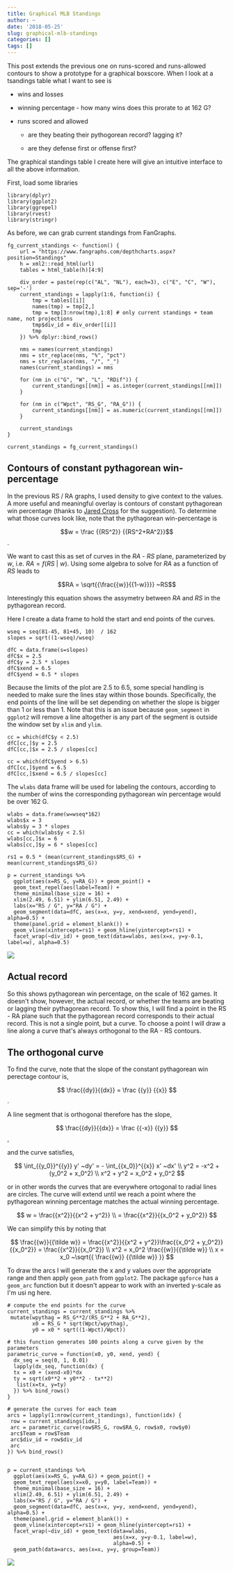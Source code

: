 ```yaml
---
title: Graphical MLB Standings
author: ~
date: '2018-05-25'
slug: graphical-mlb-standings
categories: []
tags: []
---
```


This post extends the previous one on runs-scored and runs-allowed contours to show a prototype for a graphical boxscore. When I look at a tsandings table what I want to see is 

* wins and losses

* winning percentage - how many wins does this prorate to at 162 G?

* runs scored and allowed

    * are they beating their pythogorean record? lagging it?
    
    * are they defense first or offense first?

The graphical standings table I create here will give an intuitive interface to all the above information.

First, load some libraries

``` {r}
library(dplyr)
library(ggplot2)
library(ggrepel)
library(rvest)
library(stringr)
```

As before, we can grab current standings from FanGraphs. 

``` 
fg_current_standings <- function() {
    url = "https://www.fangraphs.com/depthcharts.aspx?position=Standings"
    h = xml2::read_html(url)
    tables = html_table(h)[4:9]
    
    div_order = paste(rep(c("AL", "NL"), each=3), c("E", "C", "W"), sep='-')
    current_standings = lapply(1:6, function(i) {
        tmp = tables[[i]]
        names(tmp) = tmp[2,]
        tmp = tmp[3:nrow(tmp),1:8] # only current standings + team name, not projections
        tmp$div_id = div_order[[i]]
        tmp
    }) %>% dplyr::bind_rows()
    
    nms = names(current_standings)
    nms = str_replace(nms, "%", "pct")
    nms = str_replace(nms, "/", "_")
    names(current_standings) = nms
    
    for (nm in c("G", "W", "L", "RDif")) {
        current_standings[[nm]] = as.integer(current_standings[[nm]])
    }
    
    for (nm in c("Wpct", "RS_G", "RA_G")) {
        current_standings[[nm]] = as.numeric(current_standings[[nm]])
    }
    
    current_standings
}

current_standings = fg_current_standings()
```

## Contours of constant pythagorean win-percentage

In the previous RS / RA graphs, I used density to give context to the values. A more useful and meaningful overlay is contours of constant pythagorean win percentage (thanks to [Jared Cross](https://twitter.com/steamerpro) for the suggestion). To determine what those curves look like, note that the pythagorean win-percentage is 


$$w = \frac {{RS^2}} {{RS^2+RA^2}}$$.

We want to cast this as set of curves in the $RA$ - $RS$ plane, parameterized by $w$, i.e. $RA = f(RS~|~w)$. Using some algebra to solve for $RA$ as a function of $RS$ leads to 

$$RA = \sqrt{{\frac{{w}}{{1-w}}}} ~RS$$

Interestingly this equation shows the assymetry between $RA$ and $RS$ in the pythagorean record. 

Here I create a data frame to hold the start and end points of the curves. 

```
wseq = seq(81-45, 81+45, 10)  / 162
slopes = sqrt((1-wseq)/wseq)

dfC = data.frame(s=slopes)
dfC$x = 2.5
dfC$y = 2.5 * slopes
dfC$xend = 6.5
dfC$yend = 6.5 * slopes
```

Because the limits of the plot are 2.5 to 6.5, some special handling is needed to make sure the lines stay within those bounds. Specifically, the end points of the line will be set depending on whether the slope is bigger than 1 or less than 1. Note that this is an issue because `geom_segment` in `ggplot2` will remove a line altogether is any part of the segment is outside the window set by `xlim` and `ylim`.


```
cc = which(dfC$y < 2.5)
dfC[cc,]$y = 2.5
dfC[cc,]$x = 2.5 / slopes[cc]

cc = which(dfC$yend > 6.5)
dfC[cc,]$yend = 6.5
dfC[cc,]$xend = 6.5 / slopes[cc]
```

The `wlabs` data frame will be used for labeling the contours, according to the number of wins the corresponding pythagorean win percentage would be over 162 G.

```
wlabs = data.frame(w=wseq*162)
wlabs$x = 3
wlabs$y = 3 * slopes
cc = which(wlabs$y < 2.5)
wlabs[cc,]$x = 6
wlabs[cc,]$y = 6 * slopes[cc]

```

```
rs1 = 0.5 * (mean(current_standings$RS_G) + mean(current_standings$RS_G))

p = current_standings %>% 
  ggplot(aes(x=RS_G, y=RA_G)) + geom_point() + 
  geom_text_repel(aes(label=Team)) + 
  theme_minimal(base_size = 16) + 
  xlim(2.49, 6.51) + ylim(6.51, 2.49) + 
  labs(x="RS / G", y="RA / G") + 
  geom_segment(data=dfC, aes(x=x, y=y, xend=xend, yend=yend), alpha=0.5) + 
  theme(panel.grid = element_blank()) +
  geom_vline(xintercept=rs1) + geom_hline(yintercept=rs1) +
  facet_wrap(~div_id) + geom_text(data=wlabs, aes(x=x, y=y-0.1, label=w), alpha=0.5)
```

![](/post/img/graphical_standings1.png)

## Actual record

So this shows pythagorean win percentage, on the scale of 162 games. It doesn't show, however, the actual record, or whether the teams are beating or lagging their pythagorean record. To show this, I will find a point in the RS - RA plane such that the pythagorean record corresponds to their actual record. This is not a single point, but a curve. To choose a point I will draw a line along a curve that's always orthogonal to the RA - RS contours. 

## The orthogonal curve

To find the curve, note that the slope of the constant pythagorean win perectage contour is, 

$$ \frac{{dy}}{{dx}} = \frac {{y}} {{x}} $$.

A line segment that is orthogonal therefore has the slope, 

$$ \frac{{dy}}{{dx}} = \frac {{-x}} {{y}} $$,

and the curve satisfies,

$$ \int_{{y_0}}^{{y}} y' ~dy' = - \int_{{x_0}}^{{x}} x' ~dx' \\
y^2 = -x^2 + (y_0^2 + x_0^2) \\
x^2 + y^2 = x_0^2 + y_0^2
$$

or in other words the curves that are everywhere ortogonal to radial lines are circles. The curve will extend until we reach a point where the pythagorean winning percentage matches the actual winning percentage.

$$ 
w = \frac{{x^2}}{{x^2 + y^2}} \\
= \frac{{x^2}}{{x_0^2 + y_0^2}}
$$

We can simplify this by noting that 

$$ \frac{{w}}{{\tilde w}} = \frac{{x^2}}{{x^2 + y^2}}\frac{{x_0^2 + y_0^2}}{{x_0^2}} = \frac{{x^2}}{{x_0^2}} \\
x^2 = x_0^2 \frac{{w}}{{\tilde w}} \\
x = x_0 ~\sqrt{{ \frac{{w}} {{\tilde w}} }}
$$

To draw the arcs I will generate the x and y values over the appropriate range and then apply `geom_path` from `ggplot2`. The package `ggforce` has a `geom_arc` function but it doesn't appear to work with an inverted y-scale as I'm usi
ng here. 


```
# compute the end points for the curve
current_standings = current_standings %>% 
 mutate(wpythag = RS_G**2/(RS_G**2 + RA_G**2), 
        x0 = RS_G * sqrt(Wpct/wpythag), 
        y0 = x0 * sqrt((1-Wpct)/Wpct))

# this function generates 100 points along a curve given by the parameters
parametric_curve = function(x0, y0, xend, yend) {
  dx_seq = seq(0, 1, 0.01)
  lapply(dx_seq, function(dx) {
  tx = x0 + (xend-x0)*dx
  ty = sqrt(x0**2 + y0**2 - tx**2) 
   list(x=tx, y=ty)
  }) %>% bind_rows()
}

# generate the curves for each team
arcs = lapply(1:nrow(current_standings), function(idx) {
 row = current_standings[idx,]
 arc = parametric_curve(row$RS_G, row$RA_G, row$x0, row$y0)
 arc$Team = row$Team
 arc$div_id = row$div_id
 arc
}) %>% bind_rows()


p = current_standings %>% 
  ggplot(aes(x=RS_G, y=RA_G)) + geom_point() + 
  geom_text_repel(aes(x=x0, y=y0, label=Team)) + 
  theme_minimal(base_size = 16) + 
  xlim(2.49, 6.51) + ylim(6.51, 2.49) + 
  labs(x="RS / G", y="RA / G") + 
  geom_segment(data=dfC, aes(x=x, y=y, xend=xend, yend=yend), alpha=0.5) + 
  theme(panel.grid = element_blank()) +
  geom_vline(xintercept=rs1) + geom_hline(yintercept=rs1) +
  facet_wrap(~div_id) + geom_text(data=wlabs, 
                                  aes(x=x, y=y-0.1, label=w), 
                                  alpha=0.5) + 
  geom_path(data=arcs, aes(x=x, y=y, group=Team))

```


![](/post/img/graphical_standings2.png)
